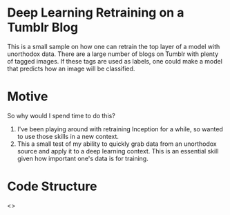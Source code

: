 # Deep Learning Retraining on a Tumblr Blog

This is a small sample on how one can retrain the top layer of a model with
unorthodox data. There are a large number of blogs on Tumblr with plenty of
tagged images. If these tags are used as labels, one could make a model that
predicts how an image will be classified.

# Motive

So why would I spend time to do this?
1. I've been playing around with retraining Inception for a while, so wanted to use those skills in a new context.
2. This a small test of my ability to quickly grab data from an unorthodox source and apply it to a deep learning context. This is an essential skill given how important one's data is for training.

# Code Structure

<<in progress>>

